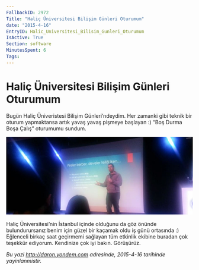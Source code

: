 ```yaml
---
FallbackID: 2972
Title: "Haliç Üniversitesi Bilişim Günleri Oturumum"
date: "2015-4-16"
EntryID: Halic_Universitesi_Bilisim_Gunleri_Oturumum
IsActive: True
Section: software
MinutesSpent: 6
Tags: 
---
```

# Haliç Üniversitesi Bilişim Günleri Oturumum
Bugün Haliç Üniveristesi Bilişim Günleri’ndeydim. Her zamanki gibi teknik bir oturum yapmaktansa artık yavaş yavaş pişmeye başlayan :) “Boş Durma Boşa Çalış” oturumumu sundum. 

![](media/Halic_Universitesi_Bilisim_Gunleri_Oturumum/halic.jpg)

Haliç Üniversitesi’nin İstanbul içinde olduğunu da göz önünde bulundurursanız benim için güzel bir kaçamak oldu iş günü ortasında :) Eğlenceli birkaç saat geçirmemi sağlayan tüm etkinlik ekibine buradan çok teşekkür ediyorum. Kendinize çok iyi bakın. Görüşürüz.

*Bu yazi http://daron.yondem.com adresinde, 2015-4-16 tarihinde yayinlanmistir.*
